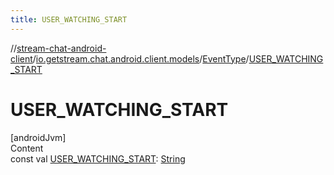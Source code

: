 ```yaml
---
title: USER_WATCHING_START
---
```

//[stream-chat-android-client](../../../index.md)/[io.getstream.chat.android.client.models](../index.md)/[EventType](index.md)/[USER_WATCHING_START](USER_WATCHING_START.md)



# USER_WATCHING_START  
[androidJvm]  
Content  
const val [USER_WATCHING_START](USER_WATCHING_START.md): [String](https://kotlinlang.org/api/latest/jvm/stdlib/kotlin/-string/index.html)  



